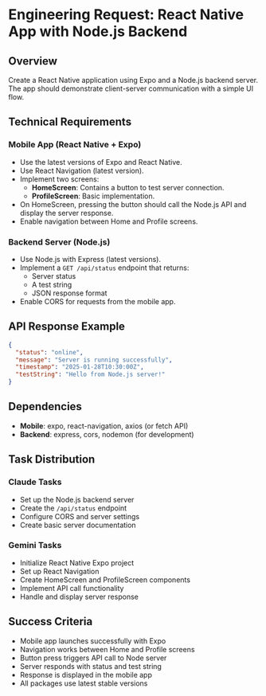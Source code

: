 # Engineering Request: React Native App with Node.js Backend

## Overview
Create a React Native application using Expo and a Node.js backend server. The app should demonstrate client-server communication with a simple UI flow.

## Technical Requirements

### Mobile App (React Native + Expo)
- Use the latest versions of Expo and React Native.
- Use React Navigation (latest version).
- Implement two screens:
  - **HomeScreen**: Contains a button to test server connection.
  - **ProfileScreen**: Basic implementation.
- On HomeScreen, pressing the button should call the Node.js API and display the server response.
- Enable navigation between Home and Profile screens.

### Backend Server (Node.js)
- Use Node.js with Express (latest versions).
- Implement a `GET /api/status` endpoint that returns:
  - Server status
  - A test string
  - JSON response format
- Enable CORS for requests from the mobile app.

## API Response Example
```json
{
  "status": "online",
  "message": "Server is running successfully",
  "timestamp": "2025-01-28T10:30:00Z",
  "testString": "Hello from Node.js server!"
}
```

## Dependencies
- **Mobile**: expo, react-navigation, axios (or fetch API)
- **Backend**: express, cors, nodemon (for development)

## Task Distribution

### Claude Tasks
- Set up the Node.js backend server
- Create the `/api/status` endpoint
- Configure CORS and server settings
- Create basic server documentation

### Gemini Tasks
- Initialize React Native Expo project
- Set up React Navigation
- Create HomeScreen and ProfileScreen components
- Implement API call functionality
- Handle and display server response

## Success Criteria
- Mobile app launches successfully with Expo
- Navigation works between Home and Profile screens
- Button press triggers API call to Node server
- Server responds with status and test string
- Response is displayed in the mobile app
- All packages use latest stable versions

